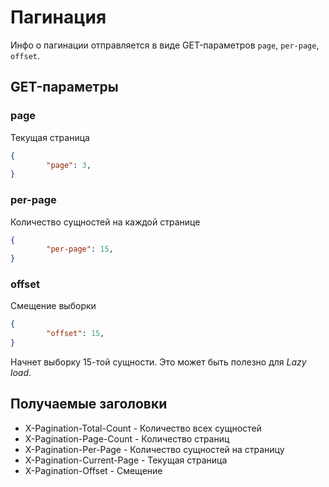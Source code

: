 Пагинация
===

Инфо о пагинации отправляется в виде GET-параметров `page`, `per-page`, `offset`.

## GET-параметры

### page

Текущая страница

```json
{
		"page": 3,
}
```

### per-page

Количество сущностей на каждой странице

```json
{
		"per-page": 15,
}
```

### offset

Смещение выборки

```json
{
		"offset": 15,
}
```

Начнет выборку 15-той сущности. Это может быть полезно для *Lazy load*.

## Получаемые заголовки

* X-Pagination-Total-Count - Количество всех сущностей
* X-Pagination-Page-Count - Количество страниц
* X-Pagination-Per-Page - Количество сущностей на страницу
* X-Pagination-Current-Page - Текущая страница
* X-Pagination-Offset - Смещение
